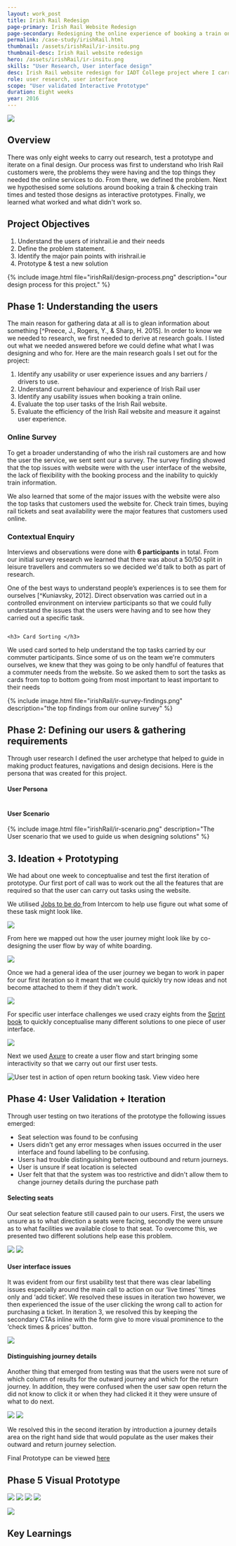 ```yaml
---
layout: work_post
title: Irish Rail Redesign
page-primary: Irish Rail Website Redesign
page-secondary: Redesigning the online experience of booking a train online.
permalink: /case-study/irishRail.html
thumbnail: /assets/irishRail/ir-insitu.png
thumbnail-desc: Irish Rail website redesign
hero: /assets/irishRail/ir-insitu.png
skills: "User Research, User interface design"
desc: Irish Rail website redesign for IADT College project where I carried out user research, practiced iterative design & validated through usability testing.
role: user research, user interface 
scope: "User validated Interactive Prototype"
duration: Eight weeks
year: 2016
---
```


![](/assets/irishRail/ir-insitu.png)

## Overview

There was only eight weeks to carry out research, test a prototype and iterate on a final design. Our process was first to understand who Irish Rail customers were, the problems they were having and the top things they needed the online services to do. From there, we defined the problem. Next we hypothesised some solutions around booking a train & checking train times and tested those designs as interactive prototypes. Finally, we learned what worked and what didn't work so.

## Project Objectives

1. Understand the users of irishrail.ie and their needs
2. Define the problem statement.
3. Identify the major pain points with irishrail.ie
4. Prototype & test a new solution


{% include image.html file="irishRail/design-process.png" description="our design process for this project." %}



## Phase 1: Understanding the users

The main reason for gathering data at all is to glean information about something [^Preece, J., Rogers, Y., & Sharp, H. 2015]. In order to know we we needed to research, we first needed to derive at research goals. I listed out what we needed answered before we could define what what I was designing and who for. Here are the main research goals I set out for the project:

1. Identify any usability or user experience issues and any barriers / drivers to use.
2. Understand current behaviour and experience of Irish Rail user
3. Identify any usability issues when booking a train online.
4. Evaluate the top user tasks of the Irish Rail website.
5. Evaluate the efficiency of the Irish Rail website and measure it against user experience. 


### Online Survey 

To get a broader understanding of who the irish rail customers are and how the user the service, we sent sent our a survey. The survey finding showed that the top issues with website were with the user interface of the website, the lack of flexibility with the booking process and the inability to quickly train information. 

We also learned that some of the major issues with the website were also the top tasks that customers used the website for. Check train times, buying rail tickets and seat availability were the major features that customers used online. 


### Contextual Enquiry

Interviews and observations were done with **6 participants** in total. From our initial survey research we learned that there was about a 50/50 split in leisure travellers and commuters so we decided we'd talk to both as part of research.

One of the best ways to understand people’s experiences is to see them for ourselves [^Kuniavsky, 2012]. Direct observation was carried out in a controlled environment on interview participants so that we could fully understand the issues that the users were having and to see how they carried out a specific task. 

<img src="https://n00162913.files.wordpress.com/2017/02/screenshot-2017-02-05-23-37-25.png?w=739" alt="">

<div>
        <img class="float-right" src="https://n00162913.files.wordpress.com/2017/02/img_8329.jpg?w=350" alt="">
    
    <h3> Card Sorting </h3>
    
<p>We used card sorted to help understand the top tasks carried by our commuter participants. Since some of us on the team we're commuters ourselves, we knew that they was going to be only handful of features that a commuter needs from the website. So we asked them to sort the tasks as cards from top to bottom going from most important to least important to their needs
    </p>
</div>

{% include image.html file="irishRail/ir-survey-findings.png" description="the top findings from our online survey" %}


## Phase 2: Defining our users & gathering requirements

Through user research I defined the user archetype that helped to guide in making product features, navigations and design decisions. Here is the persona that was created for this project.


#### User Persona

<img src="https://n00162913.files.wordpress.com/2017/02/persona.jpg?w=739" alt="">

#### User Scenario

{% include image.html file="irishRail/ir-scenario.png" description="The User scenario that we used to guide us when designing solutions" %}


## 3. Ideation + Prototyping

We had about one week to conceptualise and test the first iteration of prototype. Our first port of call was to work out the all the features that are required so that the user can carry out tasks using the website. 

We utilised [Jobs to be do ](https://www.intercom.com/books/jobs-to-be-done) from Intercom to help use figure out what some of these task might look like.

![](/assets/irishRail/ir-job-story.png)


From here we mapped out how the user journey might look like by co-designing the user flow by way of white boarding. 

![](/assets/irishRail/it-whiteboarding.jpg)

Once we had a general idea of the user journey we  began to work in paper for our first iteration so it meant that we could quickly try now ideas and not become attached to them if they didn't work. 

<img src="/assets/irishRail/irish-rail-seat-selection-1697.jpg" />


For specific user interface challenges we used crazy eights from the [Sprint book](http://www.gv.com/sprint/) to quickly conceptualise many different solutions to one piece of user interface.

<img class="" src="/assets/irishRail/ir-crazy-eights.jpg" />

Next we used [Axure](https://www.axure.com/) to create a user flow and start bringing some interactivity so that we carry out our first user tests.

![User test in action of open return booking task. View video here](https://n00162913.files.wordpress.com/2017/02/screenshot-2017-02-05-20-57-49.png)

## Phase 4: User Validation + Iteration

Through user testing on two iterations of the prototype the following issues emerged:

- Seat selection was found to be confusing
- Users didn't get any error messages when issues occurred in the user interface and found labelling to be confusing. 
- Users had trouble distinguishing between outbound and return journeys.
- User is unsure if seat location is selected
- User felt that that the system was too restrictive and didn't allow them to change journey details during the purchase path

#### Selecting seats

Our seat selection feature still caused pain to our users. First, the users we unsure as to what direction a seats were facing, secondly the were unsure as to what facilities we available close to that seat. To overcome this, we presented two different solutions help ease this problem.

![](https://n00162913.files.wordpress.com/2017/02/screenshot-2017-02-05-18-41-23.png?w=357&h=253)
![](https://n00162913.files.wordpress.com/2017/02/screenshot-2017-02-05-18-44-33.png?w=374&h=253)


#### User interface issues

It was evident from our first usability test that there was clear labelling issues especially around the main call to action on our ‘live times’ ‘times only and ‘add ticket’. We resolved these issues in iteration two however, we then experienced the issue of the user clicking the wrong call to action for purchasing a ticket.  In iteration 3, we resolved this by keeping the secondary CTAs inline with the form give to more visual prominence to the ‘check times & prices’ button.

![](https://n00162913.files.wordpress.com/2017/02/screenshot-2017-02-05-21-49-10.png?w=739)


#### Distinguishing journey details

Another thing that emerged from testing was that the users were not sure of which column of results for the outward journey and which for the return journey. In addition, they were confused when the user saw open return the did not know to click it or when they had clicked it it they were unsure of what to do next.

![](https://n00162913.files.wordpress.com/2017/02/screenshot-2017-02-06-00-15-46.png&w=357&h=253)
![](https://n00162913.files.wordpress.com/2017/02/screenshot-2017-02-05-18-10-421.png&w=357&h=253)

We resolved this in the second iteration by introduction a journey details area on the right hand side that would populate as the user makes their outward and return journey selection.

Final Prototype can be viewed [here]()

## Phase 5 Visual Prototype 

![](/assets/irishRail/ir-final-1v4.jpg)
![](/assets/irishRail/ir-final-3v4.jpg)
![](/assets/irishRail/ir-final-4v4.jpg)
![](/assets/irishRail/ir-final-5v4.jpg)



![](/assets/irishRail/ir-insitu.png)


## Key Learnings